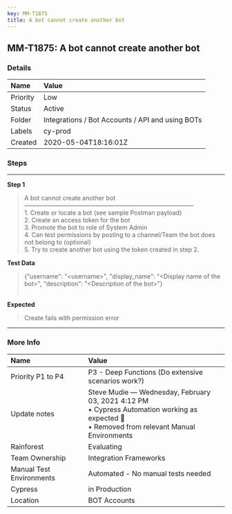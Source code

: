 ```yaml
---
key: MM-T1875
title: A bot cannot create another bot
---
```


## MM-T1875: A bot cannot create another bot

### Details

| Name     | Value                                            |
| :------- | :----------------------------------------------- |
| Priority | Low                                              |
| Status   | Active                                           |
| Folder   | Integrations / Bot Accounts / API and using BOTs |
| Labels   | cy-prod                                          |
| Created  | 2020-05-04T18:16:01Z                             |

### Steps

<hr/>

**Step 1**

> <article>A bot cannot create another bot<br>————————————————————————————<br>1. Create or locate a bot (see sample Postman payload)<br>2. Create an access token for the bot<br>3. Promote the bot to role of System Admin<br>4. Can test permissions by posting to a channel/Team the bot does not belong to (optional)<br>5. Try to create another bot using the token created in step 2.</article>

**Test Data**

> <article><div dir="ltr">{"username": "&lt;username&gt;", "display_name": "&lt;Display name of the bot&gt;", "description": "&lt;Description of the bot&gt;"}</div><br></article>

**Expected**

> <article>Create fails with permission error</article>

<hr/>

### More Info

| Name                     | Value                                                                                                                                           |
| :----------------------- | :---------------------------------------------------------------------------------------------------------------------------------------------- |
| Priority P1 to P4        | P3 - Deep Functions (Do extensive scenarios work?)                                                                                              |
| Update notes             | Steve Mudie — Wednesday, February 03, 2021 4:12 PM<br>• Cypress Automation working as expected 🎉<br>• Removed from relevant Manual Environments |
| Rainforest               | Evaluating                                                                                                                                      |
| Team Ownership           | Integration Frameworks                                                                                                                          |
| Manual Test Environments | Automated - No manual tests needed                                                                                                              |
| Cypress                  | in Production                                                                                                                                   |
| Location                 | BOT Accounts                                                                                                                                    |
